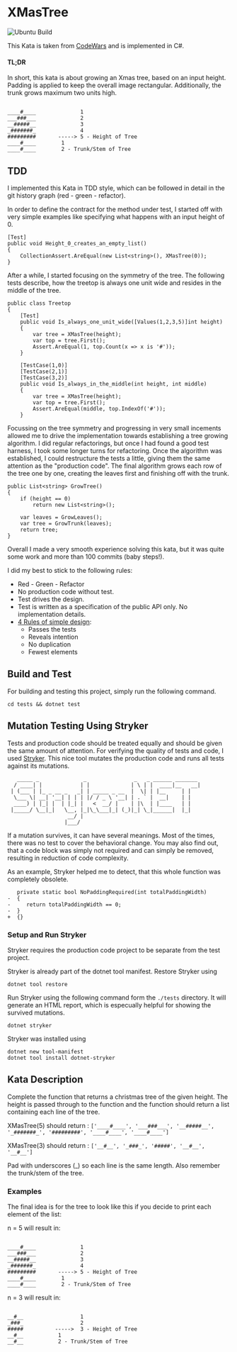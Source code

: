 # XMasTree
![Ubuntu Build](https://github.com/toppiovi/XMasTree/actions/workflows/dotnet.yml/badge.svg)

This Kata is taken from [CodeWars](https://www.codewars.com/kata/577c349edf78c178a1000108/go) and is implemented in C#.
#### TL;DR
In short, this kata is about growing an Xmas tree, based on an input height. 
Padding is applied to keep the overall image rectangular. Additionally, the trunk grows maximum two units high.

```

____#____              1
___###___              2
__#####__              3
_#######_              4
#########       -----> 5 - Height of Tree
____#____        1      
____#____        2 - Trunk/Stem of Tree
```

## TDD
I implemented this Kata in TDD style, which can be followed in detail in the git history graph (red - green - refactor).

In order to define the contract for the method under test, I started off with very simple examples like specifying what happens with an input height of 0. 
```
[Test]
public void Height_0_creates_an_empty_list()
{
    CollectionAssert.AreEqual(new List<string>(), XMasTree(0));
}
```

After a while, I started focusing on the symmetry of the tree.
The following tests describe, how the treetop is always one unit wide and resides in the middle of the tree. 
```
public class Treetop 
{
    [Test]
    public void Is_always_one_unit_wide([Values(1,2,3,5)]int height)
    {
        var tree = XMasTree(height);
        var top = tree.First();
        Assert.AreEqual(1, top.Count(x => x is '#'));
    }

    [TestCase(1,0)]
    [TestCase(2,1)]
    [TestCase(3,2)]
    public void Is_always_in_the_middle(int height, int middle)
    {
        var tree = XMasTree(height);
        var top = tree.First();
        Assert.AreEqual(middle, top.IndexOf('#'));
    }
``` 

Focussing on the tree symmetry and progressing in very small incements allowed me to drive the implementation towards establishing a tree growing algorithm.
I did regular refactorings, but once I had found a good test harness, I took some longer turns for refactoring.
Once the algorithm was established, I could restructure the tests a little, giving them the same attention as the "production code".
The final algorithm grows each row of the tree one by one, creating the leaves first and finishing off with the trunk.

```
public List<string> GrowTree()
{
    if (height == 0)
        return new List<string>();

    var leaves = GrowLeaves();
    var tree = GrowTrunk(leaves);
    return tree;
}
```

Overall I made a very smooth experience solving this kata, but it was quite some work and more than 100 commits (baby steps!). 

I did my best to stick to the following rules:
- Red - Green - Refactor
- No production code without test.
- Test drives the design.
- Test is written as a specification of the public API only. No implementation details.
- [4 Rules of simple design](https://martinfowler.com/bliki/BeckDesignRules.html):
  - Passes the tests
  - Reveals intention
  - No duplication
  - Fewest elements
## Build and Test
For building and testing this project, simply run the following command.
```
cd tests && dotnet test
```

## Mutation Testing Using Stryker
Tests and production code should be treated equally and should be given the same amount of attention.
For verifying the quality of tests and code, I used [Stryker](https://stryker-mutator.io/docs/stryker-net/introduction/). This nice tool mutates the production code and runs all tests against its mutations. 
```
   _____ _              _               _   _ ______ _______  
  / ____| |            | |             | \ | |  ____|__   __| 
 | (___ | |_ _ __ _   _| | _____ _ __  |  \| | |__     | |    
  \___ \| __| '__| | | | |/ / _ \ '__| | . ` |  __|    | |    
  ____) | |_| |  | |_| |   <  __/ |    | |\  | |____   | |    
 |_____/ \__|_|   \__, |_|\_\___|_| (_)|_| \_|______|  |_|    
                   __/ |                                      
                  |___/
```
If a mutation survives, it can have several meanings. 
Most of the times, there was no test to cover the behavioral change.
You may also find out, that a code block was simply not required and can simply be removed, resulting in reduction of code complexity. 

As an example, Stryker helped me to detect, that this whole function was completely obsolete.
```
   private static bool NoPaddingRequired(int totalPaddingWidth)
-  {
-     return totalPaddingWidth == 0;
-  }
+  {}
```

### Setup and Run Stryker
Stryker requires the production code project to be separate from the test project.

Stryker is already part of the dotnet tool manifest. 
Restore Stryker using
```
dotnet tool restore
```

Run Stryker using the following command form the `./tests` directory. It will generate an HTML report, which is especually helpful for showing the survived mutations.
```
dotnet stryker
```

Stryker was installed using
```
dotnet new tool-manifest
dotnet tool install dotnet-stryker
```

## Kata Description

Complete the function that returns a christmas tree of the given height. The height is passed through to the function and the function should return a list containing each line of the tree.

XMasTree(5) should return : `['____#____', '___###___', '__#####__', '_#######_', '#########', '____#____', '____#____']`

XMasTree(3) should return : `['__#__', '_###_', '#####', '__#__', '__#__']`

Pad with underscores (_) so each line is the same length. Also remember the trunk/stem of the tree.

### Examples
The final idea is for the tree to look like this if you decide to print each element of the list:

n = 5 will result in:
```

____#____              1
___###___              2
__#####__              3
_#######_              4
#########       -----> 5 - Height of Tree
____#____        1      
____#____        2 - Trunk/Stem of Tree
```
n = 3 will result in:
```

__#__                  1
_###_                  2
#####          ----->  3 - Height of Tree
__#__           1
__#__           2 - Trunk/Stem of Tree

```

